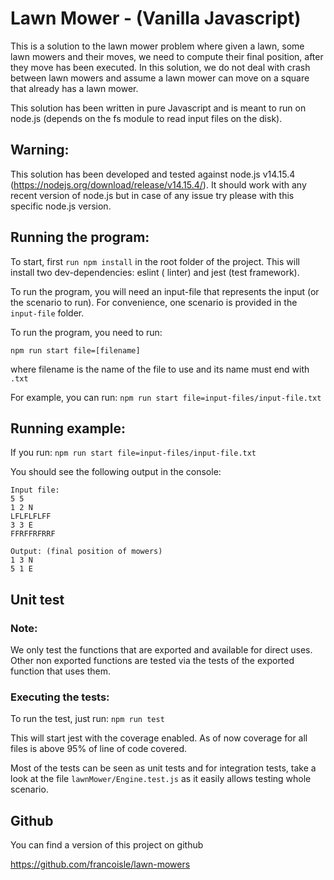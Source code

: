 # Lawn Mower - (Vanilla Javascript)

This is a solution to the lawn mower problem where given a lawn, some lawn mowers and their moves, we need to compute
their final position, after they move has been executed. In this solution, we do not deal with crash between lawn mowers
and assume a lawn mower can move on a square that already has a lawn mower.

This solution has been written in pure Javascript and is meant to run on node.js (depends on the fs module to read input
files on the disk).

## Warning:

This solution has been developed and tested against node.js v14.15.4 (https://nodejs.org/download/release/v14.15.4/). It
should work with any recent version of node.js but in case of any issue try please with this specific node.js version.

## Running the program:

To start, first `run npm install` in the root folder of the project. This will install two dev-dependencies: eslint (
linter) and jest (test framework).

To run the program, you will need an input-file that represents the input (or the scenario to run). For convenience, one
scenario is provided in the `input-file` folder.

To run the program, you need to run:

`npm run start file=[filename]`

where filename is the name of the file to use and its name must end with `.txt`

For example, you can run:
`npm run start file=input-files/input-file.txt`

## Running example:

If you run:
`npm run start file=input-files/input-file.txt`

You should see the following output in the console:

```
Input file:
5 5
1 2 N
LFLFLFLFF
3 3 E
FFRFFRFRRF

Output: (final position of mowers)
1 3 N
5 1 E
```

## Unit test

### Note:

We only test the functions that are exported and available for direct uses. Other non exported functions are tested via
the tests of the exported function that uses them.

### Executing the tests:

To run the test, just run:
`npm run test`

This will start jest with the coverage enabled. As of now coverage for all files is above 95% of line of code covered.

Most of the tests can be seen as unit tests and for integration tests, take a look at the file
`lawnMower/Engine.test.js` as it easily allows testing whole scenario.

## Github

You can find a version of this project on github

https://github.com/francoisle/lawn-mowers
